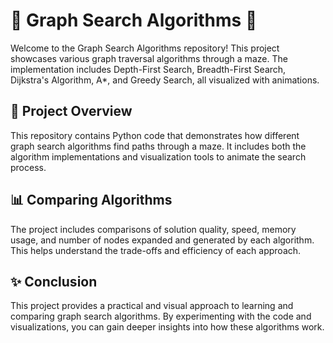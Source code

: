 # 🌟 Graph Search Algorithms 🧩

Welcome to the Graph Search Algorithms repository! This project showcases various graph traversal algorithms through a maze. The implementation includes Depth-First Search, Breadth-First Search, Dijkstra's Algorithm, A*, and Greedy Search, all visualized with animations.

## 🚀 Project Overview

This repository contains Python code that demonstrates how different graph search algorithms find paths through a maze. It includes both the algorithm implementations and visualization tools to animate the search process.

## 📊 Comparing Algorithms
The project includes comparisons of solution quality, speed, memory usage, and number of nodes expanded and generated by each algorithm. This helps understand the trade-offs and efficiency of each approach.

## ✨ Conclusion
This project provides a practical and visual approach to learning and comparing graph search algorithms. By experimenting with the code and visualizations, you can gain deeper insights into how these algorithms work.

